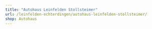 ```yaml
---
title: "Autohaus Leinfelden Stollsteimer"
url: /leinfelden-echterdingen/autohaus-leinfelden-stollsteimer/
shop: Autohaus
---
```

